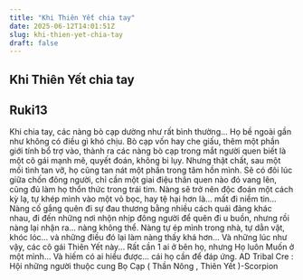 ```yaml
---
title: "Khi Thiên Yết chia tay"
date: 2025-06-12T14:01:51Z
slug: khi-thien-yet-chia-tay
draft: false
---
```


## Khi Thiên Yết chia tay

## Ruki13

Khi chia tay, các nàng bò cạp
dường như rất bình thường... Họ
bề ngoài gần như không có điều
gì khó chịu.
Bò cạp vốn hay che giấu, thêm
một phần giới tính bổ trợ vào,
thành ra các nàng bò cạp trong
mắt người quen biết là một cô gái
mạnh mẽ, quyết đoán, không bi
lụy.
Nhưng thật chất, sau một mối tình
tan vỡ, họ cũng tan nát một phần
trong tâm hồn mình. Sẽ có đôi lúc
giữa chốn đông người, chỉ cần
một giai điệu thân quen nào đó
vang lên, cũng đủ làm họ thổn
thức trong trái tim.
Nàng sẽ trở nên độc đoán một
cách kỳ lạ, tự khép mình vào một
vỏ bọc, hay tệ hại hơn là... mất đi
niềm tin...
Nàng cố gắng quên đi sự đau
thương bằng nhiều cách quái
đảng khác nhau, đi đến những
nơi nhộn nhịp đông người để
quên đi u buồn, nhưng rồi nàng
lại nhận ra... nàng không thể.
Nàng tự ép mình trong nhà, tự
dằn vặt, khóc lóc... và những điều
đó lại làm nàng thấy khá hơn...
Và những lúc như vậy, các cô gái
Thiên Yết này... Rất cần 1 ai ở bên
họ, nhưng Họ luôn Muốn ở một
mình... Và hiếm có ai hiểu được...
cái họ cần để đáp ứng.
AD Tribal
Cre : Hội những người thuộc cung Bọ Cạp ( Thần Nông , Thiên Yết )-Scorpion